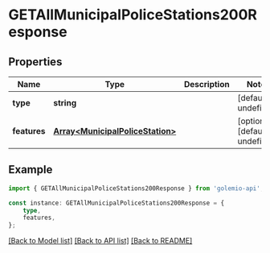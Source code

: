 # GETAllMunicipalPoliceStations200Response


## Properties

Name | Type | Description | Notes
------------ | ------------- | ------------- | -------------
**type** | **string** |  | [default to undefined]
**features** | [**Array&lt;MunicipalPoliceStation&gt;**](MunicipalPoliceStation.md) |  | [optional] [default to undefined]

## Example

```typescript
import { GETAllMunicipalPoliceStations200Response } from 'golemio-api';

const instance: GETAllMunicipalPoliceStations200Response = {
    type,
    features,
};
```

[[Back to Model list]](../README.md#documentation-for-models) [[Back to API list]](../README.md#documentation-for-api-endpoints) [[Back to README]](../README.md)
